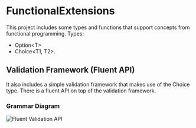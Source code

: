 FunctionalExtensions
====================

This project includes some types and functions that support concepts from functional programming.
Types:
* Option&lt;T&gt;
* Choice&lt;T1, T2&gt;.

## Validation Framework (Fluent API)

It also includes a simple validation framework that makes use of the Choice type.
There is a fluent API on top of the validation framework.

### Grammar Diagram

![Fluent Validation API](https://raw.githubusercontent.com/battermann/FunctionalExtensions/develop/functionalextensions/SolutionItems/FluentGrammar/Validate.png "Fluent Validation API")
